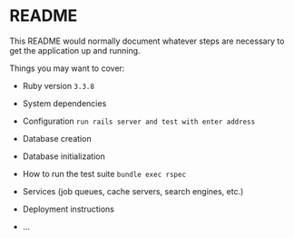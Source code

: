 # README

This README would normally document whatever steps are necessary to get the
application up and running.

Things you may want to cover:

* Ruby version
 `3.3.8`

* System dependencies

* Configuration
 `run rails server and test with enter address`

* Database creation

* Database initialization

* How to run the test suite
 `bundle exec rspec`

* Services (job queues, cache servers, search engines, etc.)

* Deployment instructions

* ...
